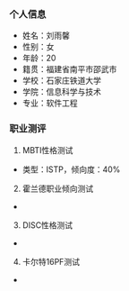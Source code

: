 ### 个人信息
- 姓名：刘雨馨
- 性别：女
- 年龄：20
- 籍贯：福建省南平市邵武市
- 学校：石家庄铁道大学
- 学院：信息科学与技术
- 专业：软件工程

### 职业测评
1. MBTI性格测试
  - 类型：ISTP，倾向度：40%
2. 霍兰德职业倾向测试
  - 
3. DISC性格测试
  - 
4. 卡尔特16PF测试
  - 
